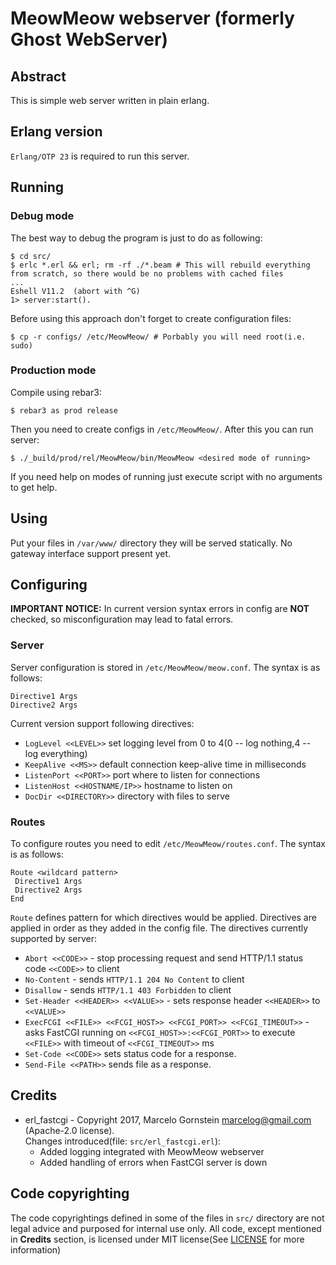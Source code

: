 # MeowMeow webserver (formerly Ghost WebServer)
## Abstract
This is simple web server written in plain erlang.
## Erlang version
`Erlang/OTP 23` is required to run this server.
## Running
### Debug mode
The best way to debug the program is just to do as following:
```
$ cd src/
$ erlc *.erl && erl; rm -rf ./*.beam # This will rebuild everything from scratch, so there would be no problems with cached files
...
Eshell V11.2  (abort with ^G)
1> server:start().
```
Before using this approach don't forget to create configuration files:
```
$ cp -r configs/ /etc/MeowMeow/ # Porbably you will need root(i.e. sudo)
```
### Production mode 
Compile using rebar3:
```
$ rebar3 as prod release
```
Then you need to create configs in `/etc/MeowMeow/`. After this you can run server:
```
$ ./_build/prod/rel/MeowMeow/bin/MeowMeow <desired mode of running>
```
If you need help on modes of running just execute script with no arguments to get help. 

## Using
Put your files in `/var/www/` directory they will be served statically. No gateway interface support present yet.

## Configuring

**IMPORTANT NOTICE:** In current version syntax errors in config are **NOT** checked, so misconfiguration may lead to fatal errors.

### Server
Server configuration is stored in `/etc/MeowMeow/meow.conf`. The syntax is as follows:
```
Directive1 Args
Directive2 Args
```
Current version support following directives:
* `LogLevel <<LEVEL>>` set logging level from 0 to 4(0 -- log nothing,4 -- log everything)
* `KeepAlive <<MS>>` default connection keep-alive time in milliseconds
* `ListenPort <<PORT>>` port where to listen for connections
* `ListenHost <<HOSTNAME/IP>>` hostname to listen on
* `DocDir <<DIRECTORY>>` directory with files to serve  
### Routes
To configure routes you need to edit `/etc/MeowMeow/routes.conf`. The syntax is as follows:
```
Route <wildcard pattern> 
 Directive1 Args 
 Directive2 Args
End
```
`Route` defines pattern for which directives would be applied. Directives are applied in order as they added in the config file.
The directives currently supported by server:
* `Abort <<CODE>>` - stop processing request and send HTTP/1.1 status code `<<CODE>>` to client
* `No-Content` - sends `HTTP/1.1 204 No Content` to client
* `Disallow` - sends `HTTP/1.1 403 Forbidden` to client
* `Set-Header <<HEADER>> <<VALUE>>` - sets response header `<<HEADER>>` to `<<VALUE>>`
* `ExecFCGI <<FILE>> <<FCGI_HOST>> <<FCGI_PORT>> <<FCGI_TIMEOUT>>` - asks FastCGI running on `<<FCGI_HOST>>:<<FCGI_PORT>>` to execute `<<FILE>>` with timeout of `<<FCGI_TIMEOUT>>` ms
* `Set-Code <<CODE>>` sets status code for a response.
* `Send-File <<PATH>>` sends file as a response.
## Credits 
* erl_fastcgi - Copyright 2017, Marcelo Gornstein <marcelog@gmail.com> (Apache-2.0 license).<br> Changes introduced(file: `src/erl_fastcgi.erl`):
  * Added logging integrated with MeowMeow webserver
  * Added handling of errors when FastCGI server is down
## Code copyrighting
The code copyrightings defined in some of the files in `src/` directory are not legal advice and purposed for internal use only. 
All code, except mentioned in **Credits** section, is licensed under MIT license(See [LICENSE](LICENSE) for more information)

